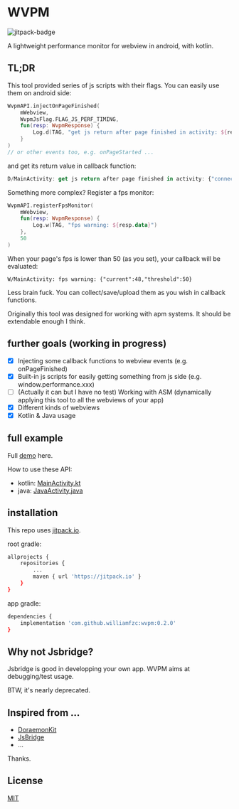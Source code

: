 # WVPM 

![jitpack-badge](https://jitpack.io/v/williamfzc/wvpm.svg?style=flat-square)

A lightweight performance monitor for webview in android, with kotlin.

## TL;DR

This tool provided series of js scripts with their flags. You can easily use them on android side:

```kotlin
WvpmAPI.injectOnPageFinished(
    mWebview,
    WvpmJsFlag.FLAG_JS_PERF_TIMING,
    fun(resp: WvpmResponse) {
        Log.d(TAG, "get js return after page finished in activity: ${resp.data}")
    }
)
// or other events too, e.g. onPageStarted ...
```

and get its return value in callback function:

```javascript
D/MainActivity: get js return after page finished in activity: {"connectEnd":1.608735286902e+12,"connectStart":1.608735286348e+12,"domComplete":1.608735311779e+12,"domContentLoadedEventEnd":1.608735295159e+12, ...
```

Something more complex? Register a fps monitor:

```kotlin
WvpmAPI.registerFpsMonitor(
    mWebview,
    fun(resp: WvpmResponse) {
        Log.w(TAG, "fps warning: ${resp.data}")
    },
    50
)
```

When your page's fps is lower than 50 (as you set), your callback will be evaluated:

```text
W/MainActivity: fps warning: {"current":48,"threshold":50}
```

Less brain fuck. You can collect/save/upload them as you wish in callback functions.

Originally this tool was designed for working with apm systems. It should be extendable enough I think.

## further goals (working in progress)

- [x] Injecting some callback functions to webview events (e.g. onPageFinished)
- [x] Built-in js scripts for easily getting something from js side (e.g. window.performance.xxx)
- [ ] (Actually it can but I have no test) Working with ASM (dynamically applying this tool to all the webviews of your app)
- [x] Different kinds of webviews
- [x] Kotlin & Java usage

## full example

Full [demo](./demo) here.

How to use these API:

- kotlin: [MainActivity.kt](./demo/app/src/main/java/com/github/williamfzc/webvpm_demo/MainActivity.kt)
- java: [JavaActivity.java](./demo/app/src/main/java/com/github/williamfzc/webvpm_demo/JavaActivity.java)

## installation

This repo uses [jitpack.io](jitpack.io).

root gradle:

```bash
allprojects {
    repositories {
        ...
        maven { url 'https://jitpack.io' }
    }
}
```

app gradle:

```bash
dependencies {
    implementation 'com.github.williamfzc:wvpm:0.2.0'
}
```

## Why not Jsbridge?

Jsbridge is good in developping your own app. WVPM aims at debugging/test usage.

BTW, it's nearly deprecated.

## Inspired from ...

- [DoraemonKit](https://github.com/didi/DoraemonKit)
- [JsBridge](https://github.com/lzyzsd/JsBridge)
- ...

Thanks.

## License

[MIT](LICENSE)
